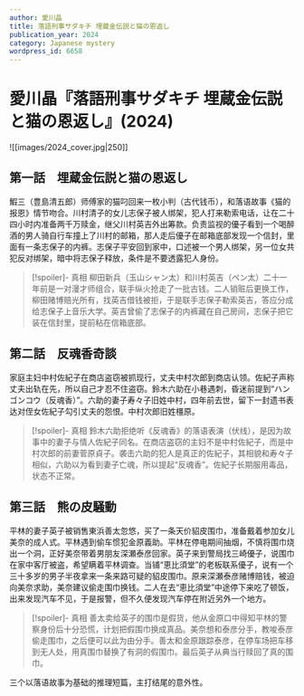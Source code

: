 ```yaml
---
author: 愛川晶
title: 落語刑事サダキチ 埋蔵金伝説と猫の恩返し
publication_year: 2024
category: Japanese mystery
wordpress_id: 6658
---
```


# 愛川晶『落語刑事サダキチ 埋蔵金伝説と猫の恩返し』(2024)

![[images/2024_cover.jpg|250]]

## 第一話　埋蔵金伝説と猫の恩返し

鰕三（豊島清五郎）师傅家的猫叼回来一枚小判（古代钱币），和落语故事《猫的报恩》情节吻合。川村清子的女儿志保子被人绑架，犯人打来勒索电话，让在二十四小时内准备两千万赎金，继父川村英吉外出筹款。负责监视的優子看到一个喝醉酒的男人骑自行车撞上了川村的邮箱，那人走后優子在邮箱底部发现一个信封，里面有一条志保子的内裤。志保子平安回到家中，口述被一个男人绑架，另一位女共犯反对绑架，暗中将志保子释放，条件是不要透露犯人身份。

> [!spoiler]- 真相
> 柳田新兵（玉山シャン太）和川村英吉（ペン太）二十一年前是一对漫才师组合，联手纵火抢走了一批古钱。二人销赃后更换工作，柳田赌博赔光所有，找英吉借钱被拒，于是联手志保子勒索英吉，答应分成给志保子上音乐大学。英吉曾偷了志保子的内裤藏在自己房间，志保子把它装在信封里，提前粘在信箱底部。

## 第二話　反魂香奇談
  
家庭主妇中村佐紀子在商店盗窃被抓现行，丈夫中村次郎到商店认领。佐紀子声称丈夫出轨在先，所以自己才忍不住盗窃。鈴木六助在小巷遇刺，昏迷前提到“ハンゴンコウ（反魂香）”。六助的妻子寿々子旧姓中村，四年前去世，留下一封遗书表达对侄女佐紀子勾引丈夫的怨恨。中村次郎旧姓橿原。

> [!spoiler]- 真相
> 鈴木六助拒绝听《反魂香》的落语表演（伏线），是因为故事中的妻子与情人佐紀子同名。在商店盗窃的主妇不是中村佐紀子，而是中村次郎的前妻菅原貞子。袭击六助的犯人是真正的佐紀子，其相貌和寿々子相似，六助以为看到妻子亡魂，所以提起“反魂香”。佐紀子长期服用毒品，状态不正常。

## 第三話　熊の皮騒動

平林的妻子英子被销售東浜善太忽悠，买了一条天价貂皮围巾，准备戴着参加女儿美奈的成人式。平林遇到偷车惯犯金原義助。平林在停电期间抽烟，不慎将围巾烧出一个洞，正好美奈带着男朋友深瀬泰彦回家。英子来到警局找三崎優子，说围巾在家中客厅被盗，希望瞒着平林调查。当铺“恵比須堂”的老板联系優子，说有一个三十多岁的男子半夜拿来一条来路可疑的貂皮围巾。原来深瀬泰彦赌博赔钱，被迫向美奈求助，美奈建议偷走围巾换钱。二人在去“恵比須堂”中途停下来吃了顿饭，出来发现汽车不见，于是报警，但不久便发现汽车停在附近另外一个地方。

> [!spoiler]- 真相
> 善太卖给英子的围巾是假货，他从金原口中得知平林的警察身份后十分恐慌，计划把假围巾换成真品。美奈想和泰彦分手，教唆泰彦偷走围巾，之后便可以此为由分手。善太和金原跟踪泰彦，在停车场把车移到无人处，用真围巾替换了有洞的假围巾。最后英子从典当行赎回了真的围巾。

三个以落语故事为基础的推理短篇，主打结尾的意外性。